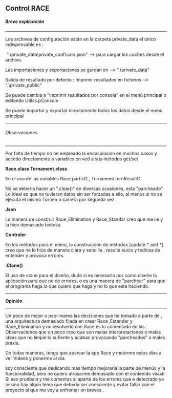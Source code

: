 
Control RACE
--------------------
##### Breve explicación

----

Los archivos de configuración están en la carpeta prívate_data el único indispensable es :

​	".\private_data\private_conf\cars.json"	--> 	para cargar los coches desde el archivo.

Las importaciones y exportaciones se gurdan en  --> 	".\private_data"

Salida de resultado por defecto : Imprimir resultados en ficheros    --> 	".\private_public" 

Se puede cambia a  "imprimir resultados  por consola" en el menú principal o editando  Utilss.pConsole

Se puede importar y exportar directamente todos los datos desde el menu principal

------------------------------------------------

###### Observaciones 

---------------------------

Por falta de  tiempo no he empleado la encasulacion en muchos casos y accedo directamente a variables en ved a sus métodos get/set

**Race.class Tornament.class**

 En el uso de las variables Race.particG , Tornament.tornResultC

No se debería hacer un ".clear()" en diversas ocasiones, esta "parcheado". Lo ideal es que no tuvieran 	datos sin ser forzadas a ello, al menos si no se ejecuta el mismo Torneo o carrera por segunda vez.

**Json**

La manera de construir Race_Elimination y Race_Standar creo que me lie y la hice demasiado tediosa.

**Controler** 

En los métodos para el menú, la construcción de  métodos [update * add *] creo que no lo hice de manera clara y sencilla , resulta sucio y tediosa de entender y provoca errores.

**.Clone()**

El uso de clone para el diseño, dudo si es necesario por como diseñe la aplicación para que no de errores, o es una manera de "parchear" para que el programa haga lo que quiero que haga y no lo que esta haciendo.

-----------------------------

**Opinión**

-------------------------------

Un poco de mejor o peor marea las decisiones que he tomado a parte de , una arquitectura demasiado fijada en crear Race_Estandar y Race_Elimination y no resolverlo con Race es lo comentado en las Observaciones que un poco creo que son malas interpretaciones o malas ideas que no limpie lo sufiente y acaban provocando "parcheados" o malas praxis. 

De todas maneras, tengo que aparcar la app Race y meterme estos días a ver Videos y ponerme al dia.

soy consciente que dedicando mas tiempo mejoraría la parte de menús y la funcionalidad, pero no quiero atrasarme demasiado con el contenido visual. Si eso pruébala y me comentas si aparte de los errores que e detectado yo mismo hay algún tema que debería ser consciente y evitar fallar con el proyecto al que me voy a enfrentar en breves .